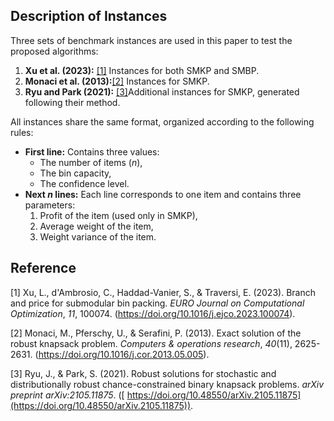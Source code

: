 ## Description of Instances

Three sets of benchmark instances are used in this paper to test the proposed algorithms:

1. **Xu et al. (2023):** [[1]](#ref1) Instances for both SMKP and SMBP.
2. **Monaci et al. (2013):**[[2]](#ref2) Instances for SMKP.
3. **Ryu and Park (2021):** [[3]](#ref3)Additional instances for SMKP, generated following their method.

All instances share the same format, organized according to the following rules:

- **First line:**
   Contains three values:
  - The number of items (*n*),
  - The bin capacity,
  - The confidence level.
- **Next *n* lines:**
   Each line corresponds to one item and contains three parameters:
  1. Profit of the item (used only in SMKP),
  2. Average weight of the item,
  3. Weight variance of the item.

## Reference

<a id="ref1">[1]</a> Xu, L., d'Ambrosio, C., Haddad-Vanier, S., & Traversi, E. (2023). Branch and price for submodular bin packing. *EURO Journal on Computational Optimization*, *11*, 100074. (https://doi.org/10.1016/j.ejco.2023.100074).  

<a id="ref2">[2]</a> Monaci, M., Pferschy, U., & Serafini, P. (2013). Exact solution of the robust knapsack problem. *Computers & operations research*, *40*(11), 2625-2631. (https://doi.org/10.1016/j.cor.2013.05.005).  

<a id="ref3">[3]</a> Ryu, J., & Park, S. (2021). Robust solutions for stochastic and distributionally robust chance-constrained binary knapsack problems. *arXiv preprint arXiv:2105.11875*. ([ https://doi.org/10.48550/arXiv.2105.11875](https://doi.org/10.48550/arXiv.2105.11875)).  
